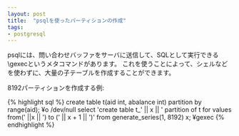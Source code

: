 ```yaml
---
layout: post
title:  "psqlを使ったパーティションの作成"
tags:
- postgresql
---
```

psqlには、問い合わせバッファをサーバに送信して、SQLとして実行できる\gexecというメタコマンドがあります。
これを使うことによって、シェルなどを使わずに、大量の子テーブルを作成することができます。

8192パーティションを作成する例:

{% highlight sql %}
create table t(aid int, abalance int) partition by range(aid);
¥o /dev/null
select 'create table t_' || x || ' partition of t for values from(' ||x || ') to (' || x + 1 || ')' from generate_series(1, 8192) x;
¥gexec
{% endhighlight %}